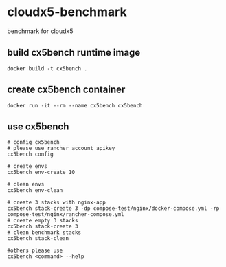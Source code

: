 # cloudx5-benchmark
benchmark for cloudx5

## build cx5bench runtime image

    docker build -t cx5bench .

## create cx5bench container

    docker run -it --rm --name cx5bench cx5bench

## use cx5bench

    # config cx5bench
    # please use rancher account apikey
    cx5bench config
    
    # create envs
    cx5bench env-create 10
    
    # clean envs
    cx5bench env-clean
    
    # create 3 stacks with nginx-app
    cx5bench stack-create 3 -dp compose-test/nginx/docker-compose.yml -rp compose-test/nginx/rancher-compose.yml
    # create empty 3 stacks
    cx5bench stack-create 3
    # clean benchmark stacks
    cx5bench stack-clean
    
    #others please use
    cx5bench <command> --help
    
    


